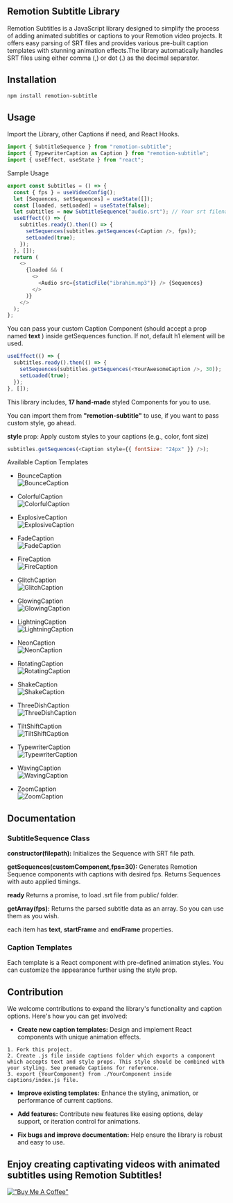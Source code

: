 ## Remotion Subtitle Library

Remotion Subtitles is a JavaScript library designed to simplify the process of adding animated subtitles or captions to your Remotion video projects. It offers easy parsing of SRT files and provides various pre-built caption templates with stunning animation effects.The library automatically handles SRT files using either comma (,) or dot (.) as the decimal separator.

## Installation

```bash
npm install remotion-subtitle
```

## Usage

Import the Library, other Captions if need, and React Hooks.

```javascript
import { SubtitleSequence } from "remotion-subtitle";
import { TypewriterCaption as Caption } from "remotion-subtitle";
import { useEffect, useState } from "react";
```

Sample Usage

```javascript
export const Subtitles = () => {
  const { fps } = useVideoConfig();
  let [Sequences, setSequences] = useState([]);
  const [loaded, setLoaded] = useState(false);
  let subtitles = new SubtitleSequence("audio.srt"); // Your srt filename from public folder.
  useEffect(() => {
    subtitles.ready().then(() => {
      setSequences(subtitles.getSequences(<Caption />, fps));
      setLoaded(true);
    });
  }, []);
  return (
    <>
      {loaded && (
        <>
          <Audio src={staticFile("ibrahim.mp3")} /> {Sequences}
        </>
      )}
    </>
  );
};
```

You can pass your custom Caption Component (should accept a prop named **text** ) inside getSequences function. If not, default h1 element will be used.

```javascript
useEffect(() => {
  subtitles.ready().then(() => {
    setSequences(subtitles.getSequences(<YourAwesomeCaption />, 30));
    setLoaded(true);
  });
}, []);
```

This library includes, **17 hand-made** styled Components for you to use.

You can import them from **"remotion-subtitle"** to use, if you want to pass custom style, go ahead.

**style** prop: Apply custom styles to your captions (e.g., color, font size)

```javascript
subtitles.getSequences(<Caption style={{ fontSize: "24px" }} />);
```

Available Caption Templates

- BounceCaption  
  ![BounceCaption](https://github.com/ahgsql/remotion-subtitles/blob/main/readme_files/BounceCaption.gif)

- ColorfulCaption  
  ![ColorfulCaption](https://github.com/ahgsql/remotion-subtitles/blob/main/readme_files/ColorfulCaption.gif)

- ExplosiveCaption  
  ![ExplosiveCaption](https://github.com/ahgsql/remotion-subtitles/blob/main/readme_files/ExplosiveCaption.gif)

- FadeCaption  
  ![FadeCaption](https://github.com/ahgsql/remotion-subtitles/blob/main/readme_files/FadeCaption.gif)

- FireCaption  
  ![FireCaption](https://github.com/ahgsql/remotion-subtitles/blob/main/readme_files/FireCaption.gif)

- GlitchCaption  
  ![GlitchCaption](https://github.com/ahgsql/remotion-subtitles/blob/main/readme_files/GlitchCaption.gif)

- GlowingCaption  
  ![GlowingCaption](https://github.com/ahgsql/remotion-subtitles/blob/main/readme_files/GlowingCaption.gif)

- LightningCaption  
  ![LightningCaption](https://github.com/ahgsql/remotion-subtitles/blob/main/readme_files/LightningCaption.gif)

- NeonCaption  
  ![NeonCaption](https://github.com/ahgsql/remotion-subtitles/blob/main/readme_files/NeonCaption.gif)

- RotatingCaption  
  ![RotatingCaption](https://github.com/ahgsql/remotion-subtitles/blob/main/readme_files/RotatingCaption.gif)

- ShakeCaption  
  ![ShakeCaption](https://github.com/ahgsql/remotion-subtitles/blob/main/readme_files/ShakeCaption.gif)

- ThreeDishCaption  
  ![ThreeDishCaption](https://github.com/ahgsql/remotion-subtitles/blob/main/readme_files/ThreeDishCaption.gif)

- TiltShiftCaption  
  ![TiltShiftCaption](https://github.com/ahgsql/remotion-subtitles/blob/main/readme_files/TiltShiftCaption.gif)

- TypewriterCaption  
  ![TypewriterCaption](https://github.com/ahgsql/remotion-subtitles/blob/main/readme_files/TypewriterCaption.gif)

- WavingCaption  
  ![WavingCaption](https://github.com/ahgsql/remotion-subtitles/blob/main/readme_files/WavingCaption.gif)

- ZoomCaption  
  ![ZoomCaption](https://github.com/ahgsql/remotion-subtitles/blob/main/readme_files/ZoomCaption.gif)

## Documentation

### SubtitleSequence Class

**constructor(filepath):** Initializes the Sequence with SRT file path.

**getSequences(customComponent,fps=30):** Generates Remotion Sequence components with captions with desired fps.
Returns Sequences with auto applied timings.

**ready** Returns a promise, to load .srt file from public/ folder.

**getArray(fps):** Returns the parsed subtitle data as an array. So you can use them as you wish.

each item has **text**, **startFrame** and **endFrame** properties.

### Caption Templates

Each template is a React component with pre-defined animation styles. You can customize the appearance further using the style prop.

## Contribution

We welcome contributions to expand the library's functionality and caption options. Here's how you can get involved:

- **Create new caption templates:** Design and implement React components with unique animation effects.

```
1. Fork this project.
2. Create .js file inside captions folder which exports a component  which accepts text and style props. This style should be combined with your styling. See premade Captions for reference.
3. export {YourComponent} from ./YourComponent inside captions/index.js file.
```

- **Improve existing templates:** Enhance the styling, animation, or performance of current captions.

- **Add features:** Contribute new features like easing options, delay support, or iteration control for animations.

- **Fix bugs and improve documentation:** Help ensure the library is robust and easy to use.

## Enjoy creating captivating videos with animated subtitles using Remotion Subtitles!

[!["Buy Me A Coffee"](https://www.buymeacoffee.com/assets/img/custom_images/orange_img.png)](https://www.buymeacoffee.com/ahgsql)
